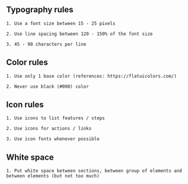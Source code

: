 ## Typography rules

    1. Use a font size between 15 - 25 pixels

    2. Use line spacing between 120 - 150% of the font size

    3. 45 - 90 characters per line

## Color rules

    1. Use only 1 base color (references: https://flatuicolors.com/)

    2. Never use black (#000) color

## Icon rules

    1. Use icons to list features / steps 

    2. Use icons for actions / links

    3. Use icon fonts whenever possible

## White space

    1. Put white space between sections, between group of elements and between elements (but not too much)


    